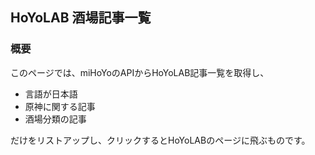 ## HoYoLAB 酒場記事一覧

### 概要

このページでは、miHoYoのAPIからHoYoLAB記事一覧を取得し、

- 言語が日本語
- 原神に関する記事
- 酒場分類の記事

だけをリストアップし、クリックするとHoYoLABのページに飛ぶものです。